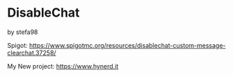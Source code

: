 # DisableChat
by stefa98

Spigot: https://www.spigotmc.org/resources/disablechat-custom-message-clearchat.37258/

My New project: https://www.hynerd.it
